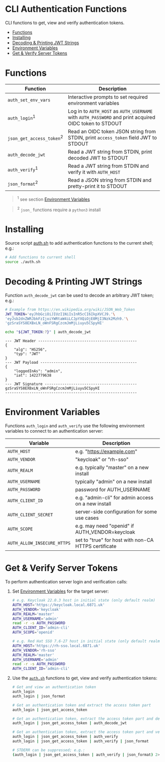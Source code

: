 # CLI Authentication Functions

CLI functions to get, view and verify authentication tokens.

* [Functions](#functions)
* [Installing](#installing)
* [Decoding & Printing JWT Strings](#decoding--printing-jwt-strings)
* [Environment Variables](#environment-variables)
* [Get & Verify Server Tokens](#get--verify-server-tokens)

# Functions

| Function                            | Description                                                                                           |
|-------------------------------------|-------------------------------------------------------------------------------------------------------|
| `auth_set_env_vars`                 | Interactive prompts to set required environment variables                                             |
| `auth_login`<sup>1</sup>            | Log in to `AUTH_HOST` as `AUTH_USERNAME` with `AUTH_PASSWORD` and print acquired OIDC token to STDOUT |
| `json_get_access_token`<sup>2</sup> | Read an OIDC token JSON string from STDIN, print `access_token` field JWT to STDOUT                   |
| `auth_decode_jwt`                   | Read a JWT string from STDIN, print decoded JWT to STDOUT                                             |
| `auth_verify`<sup>1</sup>           | Read a JWT string from STDIN and verify it with `AUTH_HOST`                                           |
| `json_format`<sup>2</sup>           | Read a JSON string from STDIN and pretty-print it to STDOUT                                           | 

> <sup>1</sup>️ see section [Environment Variables](#environment-variables)

> <sup>2</sup>️ `json_` functions require a `python3` install
 
# Installing

Source script [auth.sh](auth.sh) to add authentication functions to the
current shell; e.g.:

```bash
# Add functions to current shell
source ./auth.sh
```

# Decoding & Printing JWT Strings

Function `auth_decode_jwt` can be used to decode an arbitrary JWT token; e.g.:

```bash
# Example from https://en.wikipedia.org/wiki/JSON_Web_Token
JWT_TOKEN='eyJhbGciOiJIUzI1NiIsInR5cCI6IkpXVCJ9.'\
'eyJsb2dnZWRJbkFzIjoiYWRtaW4iLCJpYXQiOjE0MjI3Nzk2Mzh9.'\
'gzSraSYS8EXBxLN_oWnFSRgCzcmJmMjLiuyu5CSpyHI'

echo "${JWT_TOKEN:?}" | auth_decode_jwt
```

```
--- JWT Header ---------------------------------------------
{
    "alg": "HS256",
    "typ": "JWT"
}
--- JWT Payload --------------------------------------------
{
    "loggedInAs": "admin",
    "iat": 1422779638
}
--- JWT Signature ------------------------------------------
gzSraSYS8EXBxLN_oWnFSRgCzcmJmMjLiuyu5CSpyHI
------------------------------------------------------------
```

# Environment Variables

Functions `auth_login` and `auth_verify` use the following environment
variables to connect to an authentication server:

| Variable                    | Description                                          |
|-----------------------------|------------------------------------------------------|
| `AUTH_HOST`                 | e.g. "https://example.com"                           |
| `AUTH_VENDOR`               | "keycloak" or "rh-sso"                               | 
| `AUTH_REALM`                | e.g. typically "master" on a new install             | 
| `AUTH_USERNAME`             | typically "admin" on a new install                   |
| `AUTH_PASSWORD`             | password for AUTH_USERNAME                           |
| `AUTH_CLIENT_ID`            | e.g. "admin-cli" for admin access on a new install   |
| `AUTH_CLIENT_SECRET`        | server-side configuration for some use cases         |
| `AUTH_SCOPE`                | e.g. may need "openid" if AUTH_VENDOR=keycloak       |
| `AUTH_ALLOW_INSECURE_HTTPS` | set to "true" for host with non-CA HTTPS certificate |

# Get & Verify Server Tokens

To perform authentication server login and verification calls:

1. Set [Environment Variables](#environment-variables) for the target server:

    ```bash
    # e.g. Keycloak 22.0.3 host in initial state (only default realm)
    AUTH_HOST='https://keycloak.local.6871.uk'
    AUTH_VENDOR='keycloak'
    AUTH_REALM='master'
    AUTH_USERNAME='admin'
    read -r -s AUTH_PASSWORD
    AUTH_CLIENT_ID='admin-cli'
    AUTH_SCOPE='openid'
    ```
    
    ```bash
    # e.g. Red Hat SSO 7.6-27 host in initial state (only default realm)
    AUTH_HOST='https://rh-sso.local.6871.uk'
    AUTH_VENDOR='rh-sso'
    AUTH_REALM='master'
    AUTH_USERNAME='admin'
    read -r -s AUTH_PASSWORD
    AUTH_CLIENT_ID='admin-cli'
    ```

2. Use the [`auth.sh`](auth.sh) functions to get, view and verify
    authentication tokens:

    ```bash
    # Get and view an authentication token
    auth_login
    auth_login | json_format
   
    # Get an authentication token and extract the access token part
    auth_login | json_get_access_token
   
    # Get an authentication token, extract the access token part and decode it
    auth_login | json_get_access_token | auth_decode_jwt
   
    # Get an authentication token, extract the access token part and verify it
    auth_login | json_get_access_token | auth_verify
    auth_login | json_get_access_token | auth_verify | json_format
    
    # STDERR can be suppressed; e.g.:
    (auth_login | json_get_access_token | auth_verify | json_format) 2>/dev/null
    ```
